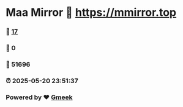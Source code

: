 # Maa Mirror :link: https://mmirror.top 
### :page_facing_up: [17](https://mmirror.top/tag.html) 
### :speech_balloon: 0 
### :hibiscus: 51696 
### :alarm_clock: 2025-05-20 23:51:37 
### Powered by :heart: [Gmeek](https://github.com/Meekdai/Gmeek)
